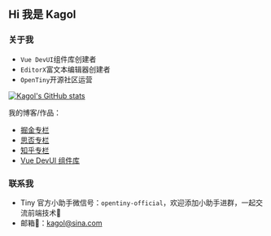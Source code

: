 ## Hi 我是 Kagol

### 关于我

- `Vue DevUI`组件库创建者
- `EditorX`富文本编辑器创建者
- `OpenTiny`开源社区运营

[![Kagol's GitHub stats](https://github-readme-stats.vercel.app/api?username=kagol&show_icons=true)](https://github.com/anuraghazra/github-readme-stats)

我的博客/作品：

- [掘金专栏](https://juejin.cn/user/1504599026445150)
- [思否专栏](https://segmentfault.com/u/kagol)
- [知乎专栏](https://www.zhihu.com/people/kagol)
- [Vue DevUI 组件库](https://github.com/DevCloudFE/vue-devui)

### 联系我

- Tiny 官方小助手微信号：`opentiny-official`，欢迎添加小助手进群，一起交流前端技术🤝
- 邮箱📮：kagol@sina.com
